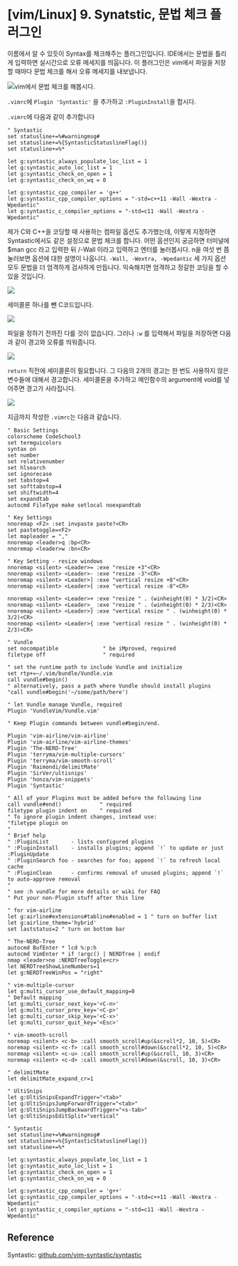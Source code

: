 # [vim/Linux] 9. Synatstic, 문법 체크 플러그인

이름에서 알 수 있듯이 Syntax를 체크해주는 플러그인입니다. IDE에서는 문법을 틀리게 입력하면 실시간으로 오류 메세지를 띄웁니다. 이 플러그인은 vim에서 파일을 저장할 때마다 문법 체크를 해서 오류 메세지를 내보냅니다.

![vim에서 문법 체크를 해봅시다.](https://cdn.myeongjae.kim/blog/2017/07/Screen-Shot-2017-07-18-at-8.27.29-PM.png)

`.vimrc`에  `Plugin 'Syntastic'` 을 추가하고 `:PluginInstall`을 합시다.

`.vimrc`에 다음과 같이 추가합니다

```
" Syntastic
set statusline+=%#warningmsg#
set statusline+=%{SyntasticStatuslineFlag()}
set statusline+=%*
 
let g:syntastic_always_populate_loc_list = 1
let g:syntastic_auto_loc_list = 1
let g:syntastic_check_on_open = 1
let g:syntastic_check_on_wq = 0
 
let g:syntastic_cpp_compiler = 'g++'
let g:syntastic_cpp_compiler_options = "-std=c++11 -Wall -Wextra -Wpedantic"
let g:syntastic_c_compiler_options = "-std=c11 -Wall -Wextra -Wpedantic"
```

제가 C와 C++을 코딩할 때 사용하는 컴파일 옵션도 추가했는데, 이렇게 지정하면 Syntastic에서도 같은 설정으로 문법 체크를 합니다. 어떤 옵션인지 궁금하면 터미널에  $man gcc 라고 입력한 뒤  /-Wall 이라고 입력하고 엔터를 눌러봅시다.  n을 여섯 번 쯤 눌러보면 옵션에 대한 설명이 나옵니다. `-Wall, -Wextra, -Wpedantic` 세 가지 옵션 모두 문법을 더 엄격하게 검사하게 만듭니다. 익숙해지면 엄격하고 정갈한 코딩을 할 수 있을 것입니다.

![](https://cdn.myeongjae.kim/blog/2017/07/Screen-Shot-2017-07-18-at-8.25.56-PM-1024x623.png)

세미콜론 하나를 뺀 C코드입니다.

![](https://cdn.myeongjae.kim/blog/2017/07/Screen-Shot-2017-07-18-at-8.27.16-PM-1024x629.png)

파일을 정하기 전까진 다를 것이 없습니다. 그러나 `:w` 를 입력해서 파일을 저장하면 다음과 같이 경고와 오류를 띄워줍니다.

![](https://cdn.myeongjae.kim/blog/2017/07/Screen-Shot-2017-07-18-at-8.27.29-PM.png)

`return` 직전에 세미콜론이 필요합니다. 그 다음의 2개의 경고는 한 번도 사용하지 않은 변수들에 대해서 경고합니다. 세미콜론을 추가하고 메인함수의 argument에 void를 넣어주면 경고가 사라집니다.

![](https://cdn.myeongjae.kim/blog/2017/07/Screen-Shot-2017-07-18-at-8.27.53-PM-1024x632.png)

지금까지 작성한 `.vimrc`는 다음과 같습니다.

```
" Basic Settings
colorscheme CodeSchool3
set termguicolors
syntax on
set number
set relativenumber
set hlsearch
set ignorecase
set tabstop=4
set softtabstop=4
set shiftwidth=4
set expandtab
autocmd FileType make setlocal noexpandtab
 
" Key Settings
nnoremap <F2> :set invpaste paste?<CR>
set pastetoggle=<F2>
let mapleader = ","
nnoremap <leader>q :bp<CR>
nnoremap <leader>w :bn<CR>
 
" Key Setting - resize windows
nnoremap <silent> <Leader>= :exe "resize +3"<CR>
nnoremap <silent> <Leader>- :exe "resize -3"<CR>
nnoremap <silent> <Leader>] :exe "vertical resize +8"<CR>
nnoremap <silent> <Leader>[ :exe "vertical resize -8"<CR>
 
nnoremap <silent> <Leader>+ :exe "resize " . (winheight(0) * 3/2)<CR>
nnoremap <silent> <Leader>_ :exe "resize " . (winheight(0) * 2/3)<CR>
nnoremap <silent> <Leader>} :exe "vertical resize " . (winheight(0) * 3/2)<CR>
nnoremap <silent> <Leader>{ :exe "vertical resize " . (winheight(0) * 2/3)<CR>
 
" Vundle
set nocompatible              " be iMproved, required
filetype off                  " required
 
" set the runtime path to include Vundle and initialize
set rtp+=~/.vim/bundle/Vundle.vim
call vundle#begin()
" alternatively, pass a path where Vundle should install plugins
"call vundle#begin('~/some/path/here')
 
" let Vundle manage Vundle, required
Plugin 'VundleVim/Vundle.vim'
 
" Keep Plugin commands between vundle#begin/end.
 
Plugin 'vim-airline/vim-airline'
Plugin 'vim-airline/vim-airline-themes'
Plugin 'The-NERD-Tree'
Plugin 'terryma/vim-multiple-cursors'
Plugin 'terryma/vim-smooth-scroll'
Plugin 'Raimondi/delimitMate'
Plugin 'SirVer/ultisnips'
Plugin 'honza/vim-snippets'
Plugin 'Syntastic'
 
" All of your Plugins must be added before the following line
call vundle#end()            " required
filetype plugin indent on    " required
" To ignore plugin indent changes, instead use:
"filetype plugin on
"
" Brief help
" :PluginList       - lists configured plugins
" :PluginInstall    - installs plugins; append `!` to update or just :PluginUpdate
" :PluginSearch foo - searches for foo; append `!` to refresh local cache
" :PluginClean      - confirms removal of unused plugins; append `!` to auto-approve removal
"
" see :h vundle for more details or wiki for FAQ
" Put your non-Plugin stuff after this line
 
" for vim-airline
let g:airline#extensions#tabline#enabled = 1 " turn on buffer list
let g:airline_theme='hybrid'
set laststatus=2 " turn on bottom bar
 
" The-NERD-Tree
autocmd BufEnter * lcd %:p:h
autocmd VimEnter * if !argc() | NERDTree | endif
nmap <leader>ne :NERDTreeToggle<cr>
let NERDTreeShowLineNumbers=1
let g:NERDTreeWinPos = "right"
 
" vim-multiple-cursor
let g:multi_cursor_use_default_mapping=0
" Default mapping
let g:multi_cursor_next_key='<C-n>'
let g:multi_cursor_prev_key='<C-p>'
let g:multi_cursor_skip_key='<C-x>'
let g:multi_cursor_quit_key='<Esc>'
 
" vim-smooth-scroll
noremap <silent> <c-b> :call smooth_scroll#up(&scroll*2, 10, 5)<CR>
noremap <silent> <c-f> :call smooth_scroll#down(&scroll*2, 10, 5)<CR>
noremap <silent> <c-u> :call smooth_scroll#up(&scroll, 10, 3)<CR>
noremap <silent> <c-d> :call smooth_scroll#down(&scroll, 10, 3)<CR>
 
" delimitMate
let delimitMate_expand_cr=1
 
" UltiSnips
let g:UltiSnipsExpandTrigger="<tab>"
let g:UltiSnipsJumpForwardTrigger="<tab>"
let g:UltiSnipsJumpBackwardTrigger="<s-tab>"
let g:UltiSnipsEditSplit="vertical"
 
" Syntastic
set statusline+=%#warningmsg#
set statusline+=%{SyntasticStatuslineFlag()}
set statusline+=%*
 
let g:syntastic_always_populate_loc_list = 1
let g:syntastic_auto_loc_list = 1
let g:syntastic_check_on_open = 1
let g:syntastic_check_on_wq = 0
 
let g:syntastic_cpp_compiler = 'g++'
let g:syntastic_cpp_compiler_options = "-std=c++11 -Wall -Wextra -Wpedantic"
let g:syntastic_c_compiler_options = "-std=c11 -Wall -Wextra -Wpedantic"
```

## Reference

Syntastic: [github.com/vim-syntastic/syntastic](https://github.com/vim-syntastic/syntastic)
